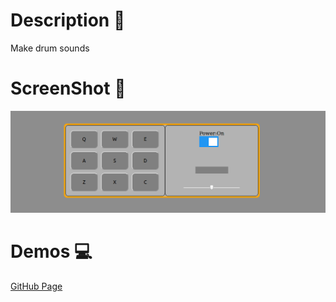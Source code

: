 # Description :book:
Make drum sounds

# ScreenShot :camera_flash:
![Demo Image](images/demo.png)

# Demos :computer:
[GitHub Page](https://grayturtle01.github.io/drum-machine/)
